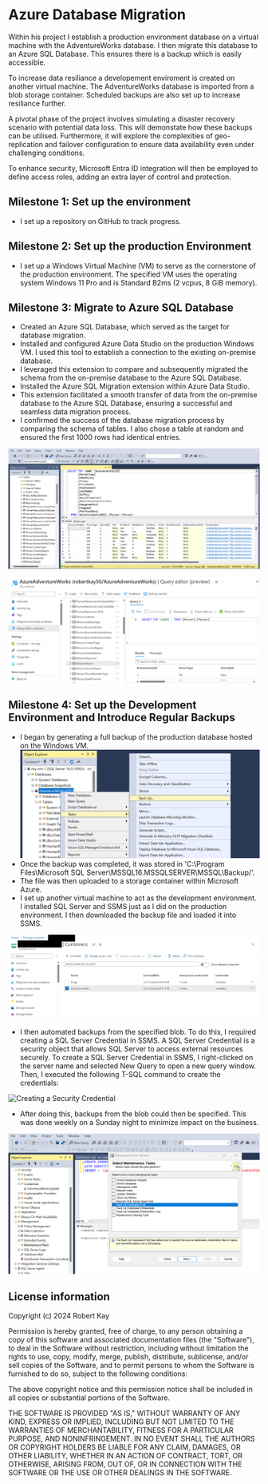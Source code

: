 # Azure Database Migration

Within his project I establish a production environment database on a virtual machine with the AdventureWorks database. I then migrate this database to an Azure SQL Database. This ensures there is a backup which is easily accessible.

To increase data resiliance a developement enviroment is created on another virtual machine. The AdventureWorks database is imported from a blob storage container. Scheduled backups are also set up to increase resiliance further. 

A pivotal phase of the project involves simulating a disaster recovery scenario with potential data loss. This will demonstate how these backups can be utilised. Furthermore, it will explore the complexities of geo-replication and failover configuration to ensure data availability even under challenging conditions.

To enhance security, Microsoft Entra ID integration will then be employed to define access roles, adding an extra layer of control and protection.

## Milestone 1: Set up the environment

- I set up a repository on GitHub to track progress.

## Milestone 2: Set up the production Environment

- I set up a Windows Virtual Machine (VM) to serve as the cornerstone of the production environment. The specified VM uses the operating system Windows 11 Pro and is Standard B2ms (2 vcpus, 8 GiB memory).

## Milestone 3: Migrate to Azure SQL Database

- Created an Azure SQL Database, which served as the target for database migration.
- Installed and configured Azure Data Studio on the production Windows VM. I used this tool to establish a connection to the existing on-premise database.
- I leveraged this extension to compare and subsequently migrated the schema from the on-premise database to the Azure SQL Database.
- Installed the Azure SQL Migration extension within Azure Data Studio.
- This extension facilitated a smooth transfer of data from the on-premise database to the Azure SQL Database, ensuring a successful and seamless data migration process.
- I confirmed the success of the database migration process by comparing the schema of tables. I also chose a table at random and ensured the first 1000 rows had identical entries.

![Looking at Original Person.Person table](./images/SSMS-Person-Top1000.png)

![Comparing with Azure Person.Person table](./images/Azure-Person-Top1000.png)

## Milestone 4: Set up the Development Environment and Introduce Regular Backups

- I began by generating a full backup of the production database hosted on the Windows VM.
  ![Creating a Backup of the Production Database](./images/SSMS-Backup.png)
- Once the backup was completed, it was stored in 'C:\Program Files\Microsoft SQL Server\MSSQL16.MSSQLSERVER\MSSQL\Backup/'.
- The file was then uploaded to a storage container within Microsoft Azure.
- I set up another virtual machine to act as the development environment. I installed SQL Server and SSMS just as I did on the production environment. I then downloaded the backup file and loaded it into SSMS.

![Blob Containing AdventureWorks Backup](./images/Blob-Backup.png)

- I then automated backups from the specified blob. To do this, I required creating a SQL Server Credential in SSMS. A SQL Server Credential is a security object that allows SQL Server to access external resources securely. To create a SQL Server Credential in SSMS, I right-clicked on the server name and selected New Query to open a new query window. Then, I executed the following T-SQL command to create the credentials:

![Creating a Security Credential](./images/Security-Credential.png)

- After doing this, backups from the blob could then be specified. This was done weekly on a Sunday night to minimize impact on the business.

![Automating Backups](./images/Maintenance-plan.png)


## License information

Copyright (c) 2024 Robert Kay

Permission is hereby granted, free of charge, to any person obtaining a copy of this software and associated documentation files (the "Software"), to deal in the Software without restriction, including without limitation the rights to use, copy, modify, merge, publish, distribute, sublicense, and/or sell copies of the Software, and to permit persons to whom the Software is furnished to do so, subject to the following conditions:

The above copyright notice and this permission notice shall be included in all copies or substantial portions of the Software.

THE SOFTWARE IS PROVIDED "AS IS," WITHOUT WARRANTY OF ANY KIND, EXPRESS OR IMPLIED, INCLUDING BUT NOT LIMITED TO THE WARRANTIES OF MERCHANTABILITY, FITNESS FOR A PARTICULAR PURPOSE, AND NONINFRINGEMENT. IN NO EVENT SHALL THE AUTHORS OR COPYRIGHT HOLDERS BE LIABLE FOR ANY CLAIM, DAMAGES, OR OTHER LIABILITY, WHETHER IN AN ACTION OF CONTRACT, TORT, OR OTHERWISE, ARISING FROM, OUT OF, OR IN CONNECTION WITH THE SOFTWARE OR THE USE OR OTHER DEALINGS IN THE SOFTWARE.